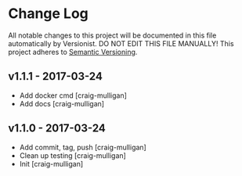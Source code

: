 # Change Log

All notable changes to this project will be documented in this file
automatically by Versionist. DO NOT EDIT THIS FILE MANUALLY!
This project adheres to [Semantic Versioning](http://semver.org/).

## v1.1.1 - 2017-03-24

* Add docker cmd [craig-mulligan]
* Add docs [craig-mulligan]

## v1.1.0 - 2017-03-24

* Add commit, tag, push [craig-mulligan]
* Clean up testing [craig-mulligan]
* Init [craig-mulligan]
